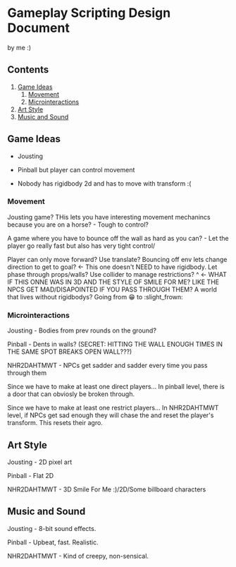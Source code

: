 # Gameplay Scripting Design Document

by me :)

## Contents

1. [Game Ideas](#game-ideas)
    1. [Movement](#movement)
    2. [Microinteractions](#microinteractions)
2. [Art Style](#art-style)
3. [Music and Sound](#music-and-sound)

## Game Ideas

- Jousting

- Pinball but player can control movement

- Nobody has rigidbody 2d and has to move with transform :(

### Movement

Jousting game? THis lets you have interesting movement mechanincs because you are on a horse? - Tough to control?

A game where you have to bounce off the wall as hard as you can? - Let the player go really fast but also has very tight control/

Player can only move forward? Use translate? Bouncing off env lets change direction to get to goal? <- This one doesn't NEED to have rigidbody. Let phase through props/walls? Use collider to manage restrictions? 
^ <- WHAT IF THIS ONNE WAS IN 3D AND THE STYLE OF SMILE FOR ME? LIKE THE NPCS GET MAD/DISAPOINTED IF YOU PASS THROUGH THEM? A world that lives without rigidbodys? Going from :grin: to :slight_frown:

### Microinteractions

Jousting - Bodies from prev rounds on the ground?

Pinball - Dents in walls? (SECRET: HITTING THE WALL ENOUGH TIMES IN THE SAME SPOT BREAKS OPEN WALL???)

NHR2DAHTMWT - NPCs get sadder and sadder every time you pass through them

Since we have to make at least one direct players... In pinball level, there is a door that can obviosly be broken through.

Since we have to make at least one restrict players... In NHR2DAHTMWT level, if NPCs get sad enough they will chase the and reset the player's transform. This resets their agro.

## Art Style

Jousting - 2D pixel art

Pinball - Flat 2D

NHR2DAHTMWT - 3D Smile For Me :)/2D/Some billboard characters

## Music and Sound

Jousting - 8-bit sound effects.

Pinball - Upbeat, fast. Realistic.

NHR2DAHTMWT - Kind of creepy, non-sensical.
